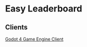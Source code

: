 # Easy Leaderboard

## Clients
[Godot 4 Game Engine Client](https://github.com/adrenallen/EasyLeaderboard-Godot)